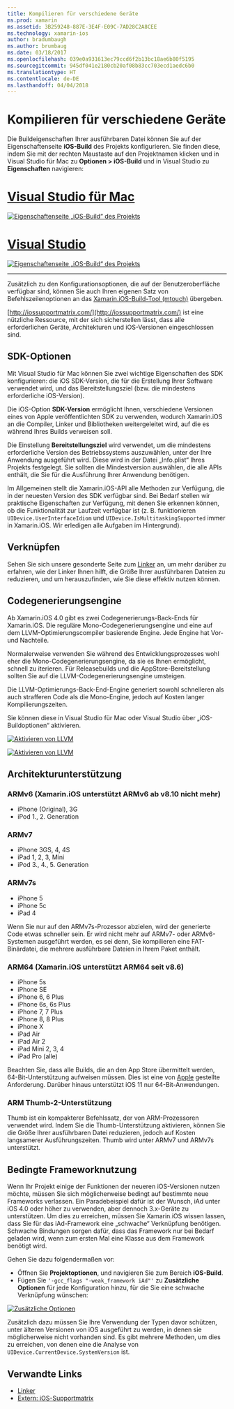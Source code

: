 ```yaml
---
title: Kompilieren für verschiedene Geräte
ms.prod: xamarin
ms.assetid: 3B259248-887E-3E4F-E09C-7AD28C2A8CEE
ms.technology: xamarin-ios
author: bradumbaugh
ms.author: brumbaug
ms.date: 03/18/2017
ms.openlocfilehash: 039e0a931613ec79ccd6f2b13bc18ae6b80f5195
ms.sourcegitcommit: 945df041e2180cb20af08b83cc703ecd1aedc6b0
ms.translationtype: HT
ms.contentlocale: de-DE
ms.lasthandoff: 04/04/2018
---
```

# <a name="compiling-for-different-devices"></a>Kompilieren für verschiedene Geräte

Die Buildeigenschaften Ihrer ausführbaren Datei können Sie auf der Eigenschaftenseite **iOS-Build** des Projekts konfigurieren. Sie finden diese, indem Sie mit der rechten Maustaste auf den Projektnamen klicken und in Visual Studio für Mac zu **Optionen > iOS-Build** und in Visual Studio zu **Eigenschaften** navigieren:

# <a name="visual-studio-for-mactabvsmac"></a>[Visual Studio für Mac](#tab/vsmac)


[![](compiling-for-different-devices-images/image1.png "Eigenschaftenseite „iOS-Build“ des Projekts")](compiling-for-different-devices-images/image1.png#lightbox) 

# <a name="visual-studiotabvswin"></a>[Visual Studio](#tab/vswin)

[![](compiling-for-different-devices-images/image1a.png "Eigenschaftenseite „iOS-Build“ des Projekts")](compiling-for-different-devices-images/image1a.png#lightbox)

-----

Zusätzlich zu den Konfigurationsoptionen, die auf der Benutzeroberfläche verfügbar sind, können Sie auch Ihren eigenen Satz von Befehlszeilenoptionen an das [Xamarin.iOS-Build-Tool (mtouch)](~/ios/deploy-test/mtouch.md) übergeben.

[http://iossupportmatrix.com/](http://iossupportmatrix.com/) ist eine nützliche Ressource, mit der sich sicherstellen lässt, dass alle erforderlichen Geräte, Architekturen und iOS-Versionen eingeschlossen sind.

 <a name="SDK_Options" />


## <a name="sdk-options"></a>SDK-Optionen

Mit Visual Studio für Mac können Sie zwei wichtige Eigenschaften des SDK konfigurieren: die iOS SDK-Version, die für die Erstellung Ihrer Software verwendet wird, und das Bereitstellungsziel (bzw. die mindestens erforderliche iOS-Version).

Die iOS-Option **SDK-Version** ermöglicht Ihnen, verschiedene Versionen eines von Apple veröffentlichten SDK zu verwenden, wodurch Xamarin.iOS an die Compiler, Linker und Bibliotheken weitergeleitet wird, auf die es während Ihres Builds verweisen soll. 

Die Einstellung **Bereitstellungsziel** wird verwendet, um die mindestens erforderliche Version des Betriebssystems auszuwählen, unter der Ihre Anwendung ausgeführt wird. Diese wird in der Datei „Info.plist“ Ihres Projekts festgelegt. Sie sollten die Mindestversion auswählen, die alle APIs enthält, die Sie für die Ausführung Ihrer Anwendung benötigen.

Im Allgemeinen stellt die Xamarin.iOS-API alle Methoden zur Verfügung, die in der neuesten Version des SDK verfügbar sind. Bei Bedarf stellen wir praktische Eigenschaften zur Verfügung, mit denen Sie erkennen können, ob die Funktionalität zur Laufzeit verfügbar ist (z. B. funktionieren `UIDevice.UserInterfaceIdiom` und `UIDevice.IsMultitaskingSupported` immer in Xamarin.iOS. Wir erledigen alle Aufgaben im Hintergrund).

 <a name="Linking" />


## <a name="linking"></a>Verknüpfen

Sehen Sie sich unsere gesonderte Seite zum [Linker](~/ios/deploy-test/linker.md) an, um mehr darüber zu erfahren, wie der Linker Ihnen hilft, die Größe Ihrer ausführbaren Dateien zu reduzieren, und um herauszufinden, wie Sie diese effektiv nutzen können.

 <a name="Code_Generation_Engine" />


## <a name="code-generation-engine"></a>Codegenerierungsengine

Ab Xamarin.iOS 4.0 gibt es zwei Codegenerierungs-Back-Ends für Xamarin.iOS. Die reguläre Mono-Codegenerierungsengine und eine auf dem LLVM-Optimierungscompiler basierende Engine. Jede Engine hat Vor- und Nachteile.

Normalerweise verwenden Sie während des Entwicklungsprozesses wohl eher die Mono-Codegenerierungsengine, da sie es Ihnen ermöglicht, schnell zu iterieren. Für Releasebuilds und die AppStore-Bereitstellung sollten Sie auf die LLVM-Codegenerierungsengine umsteigen.

Die LLVM-Optimierungs-Back-End-Engine generiert sowohl schnelleren als auch strafferen Code als die Mono-Engine, jedoch auf Kosten langer Kompilierungszeiten.

Sie können diese in Visual Studio für Mac oder Visual Studio über „iOS-Buildoptionen“ aktivieren.

[![](compiling-for-different-devices-images/image2.png "Aktivieren von LLVM")](compiling-for-different-devices-images/image2.png#lightbox)

[![](compiling-for-different-devices-images/image2a.png "Aktivieren von LLVM")](compiling-for-different-devices-images/image2a.png#lightbox)

 <a name="ARMV7_and_ARMV7s_support" />


## <a name="architecture-support"></a>Architekturunterstützung

<a name="armv6-discontinued" />

### <a name="armv6-xamarinios-discontinued-support-for-armv6-with-v810"></a>ARMv6 (Xamarin.iOS unterstützt ARMv6 ab v8.10 nicht mehr)

- iPhone (Original), 3G
- iPod 1., 2. Generation

### <a name="armv7"></a>ARMv7

- iPhone 3GS, 4, 4S
- iPad 1, 2, 3, Mini
- iPod 3., 4., 5. Generation

### <a name="armv7s"></a>ARMv7s

- iPhone 5
- iPhone 5c
- iPad 4

Wenn Sie nur auf den ARMv7s-Prozessor abzielen, wird der generierte Code etwas schneller sein. Er wird nicht mehr auf ARMv7- oder ARMv6-Systemen ausgeführt werden, es sei denn, Sie kompilieren eine FAT-Binärdatei, die mehrere ausführbare Dateien in Ihrem Paket enthält.

### <a name="arm64-xamarinios-started-supporting-arm64-in-v86"></a>ARM64 (Xamarin.iOS unterstützt ARM64 seit v8.6)

- iPhone 5s
- iPhone SE
- iPhone 6, 6 Plus
- iPhone 6s, 6s Plus
- iPhone 7, 7 Plus
- iPhone 8, 8 Plus
- iPhone X
- iPad Air
- iPad Air 2
- iPad Mini 2, 3, 4
- iPad Pro (alle)

Beachten Sie, dass alle Builds, die an den App Store übermittelt werden, 64-Bit-Unterstützung aufweisen müssen. Dies ist eine von [Apple](https://developer.apple.com/news/?id=12172014b) gestellte Anforderung. Darüber hinaus unterstützt iOS 11 nur 64-Bit-Anwendungen.

 <a name="ARM_Thumb_Support" />


### <a name="arm-thumb-2-support"></a>ARM Thumb-2-Unterstützung

Thumb ist ein kompakterer Befehlssatz, der von ARM-Prozessoren verwendet wird. Indem Sie die Thumb-Unterstützung aktivieren, können Sie die Größe Ihrer ausführbaren Datei reduzieren, jedoch auf Kosten langsamerer Ausführungszeiten. Thumb wird unter ARMv7 und ARMv7s unterstützt.

 <a name="Conditional_framwork_useage" />


## <a name="conditional-framework-usage"></a>Bedingte Frameworknutzung

Wenn Ihr Projekt einige der Funktionen der neueren iOS-Versionen nutzen möchte, müssen Sie sich möglicherweise bedingt auf bestimmte neue Frameworks verlassen. Ein Paradebeispiel dafür ist der Wunsch, iAd unter iOS 4.0 oder höher zu verwenden, aber dennoch 3.x-Geräte zu unterstützen. Um dies zu erreichen, müssen Sie Xamarin.iOS wissen lassen, dass Sie für das iAd-Framework eine „schwache“ Verknüpfung benötigen. Schwache Bindungen sorgen dafür, dass das Framework nur bei Bedarf geladen wird, wenn zum ersten Mal eine Klasse aus dem Framework benötigt wird.

Gehen Sie dazu folgendermaßen vor:

-  Öffnen Sie **Projektoptionen**, und navigieren Sie zum Bereich **iOS-Build**.
-  Fügen Sie `'-gcc_flags "-weak_framework iAd"'` zu **Zusätzliche Optionen** für jede Konfiguration hinzu, für die Sie eine schwache Verknüpfung wünschen:


[![](compiling-for-different-devices-images/image3.png "Zusätzliche Optionen")](compiling-for-different-devices-images/image3.png#lightbox)


Zusätzlich dazu müssen Sie Ihre Verwendung der Typen davor schützen, unter älteren Versionen von iOS ausgeführt zu werden, in denen sie möglicherweise nicht vorhanden sind. Es gibt mehrere Methoden, um dies zu erreichen, von denen eine die Analyse von `UIDevice.CurrentDevice.SystemVersion` ist.



## <a name="related-links"></a>Verwandte Links

- [Linker](~/ios/deploy-test/linker.md)
- [Extern: iOS-Supportmatrix](http://iossupportmatrix.com/)
